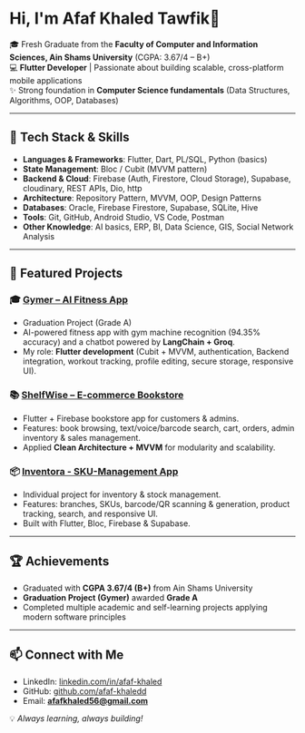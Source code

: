 <!--
## Hi there 👋
**Afaf-khaledd/Afaf-khaledd** is a ✨ _special_ ✨ repository because its `README.md` (this file) appears on your GitHub profile.

Here are some ideas to get you started:

- 🔭 I’m currently working on ...
- 🌱 I’m currently learning ...
- 👯 I’m looking to collaborate on ...
- 🤔 I’m looking for help with ...
- 💬 Ask me about ...
- 📫 How to reach me: ...
- 😄 Pronouns: ...
- ⚡ Fun fact: ...
-->
# Hi, I'm Afaf Khaled Tawfik👋  

🎓 Fresh Graduate from the **Faculty of Computer and Information Sciences, Ain Shams University** (CGPA: 3.67/4 – B+)  
💻 **Flutter Developer** | Passionate about building scalable, cross-platform mobile applications  
✨ Strong foundation in **Computer Science fundamentals** (Data Structures, Algorithms, OOP, Databases)  

---

## 🚀 Tech Stack & Skills
- **Languages & Frameworks**: Flutter, Dart, PL/SQL, Python (basics)  
- **State Management**: Bloc / Cubit (MVVM pattern)  
- **Backend & Cloud**: Firebase (Auth, Firestore, Cloud Storage), Supabase, cloudinary, REST APIs, Dio, http
- **Architecture**: Repository Pattern, MVVM, OOP, Design Patterns 
- **Databases**: Oracle, Firebase Firestore, Supabase, SQLite, Hive
- **Tools**: Git, GitHub, Android Studio, VS Code, Postman  
- **Other Knowledge**: AI basics, ERP, BI, Data Science, GIS, Social Network Analysis  

---

## 📂 Featured Projects

### 🎓 [Gymer – AI Fitness App](https://github.com/Afaf-khaledd/Gymer-App-Flutter)
- Graduation Project (Grade A)  
- AI-powered fitness app with gym machine recognition (94.35% accuracy) and a chatbot powered by **LangChain + Groq**.  
- My role: **Flutter development** (Cubit + MVVM, authentication, Backend integration, workout tracking, profile editing, secure storage, responsive UI).  

### 📚 [ShelfWise – E-commerce Bookstore](https://github.com/Afaf-khaledd/Book-Store)
- Flutter + Firebase bookstore app for customers & admins.  
- Features: book browsing, text/voice/barcode search, cart, orders, admin inventory & sales management.  
- Applied **Clean Architecture + MVVM** for modularity and scalability.  

### 📦 [Inventora - SKU-Management App](https://github.com/afaf-khaledd/SKU-Management)  
- Individual project for inventory & stock management.  
- Features: branches, SKUs, barcode/QR scanning & generation, product tracking, search, and responsive UI.  
- Built with Flutter, Bloc, Firebase & Supabase.  

---

## 🏆 Achievements
- Graduated with **CGPA 3.67/4 (B+)** from Ain Shams University  
- **Graduation Project (Gymer)** awarded **Grade A**  
- Completed multiple academic and self-learning projects applying modern software principles  

---

## 📫 Connect with Me
- LinkedIn: [linkedin.com/in/afaf-khaled](https://linkedin.com/in/afaf-khaled)  
- GitHub: [github.com/afaf-khaledd](https://github.com/afaf-khaledd)  
- Email: **afafkhaled56@gmail.com**  

💡 *Always learning, always building!*  
